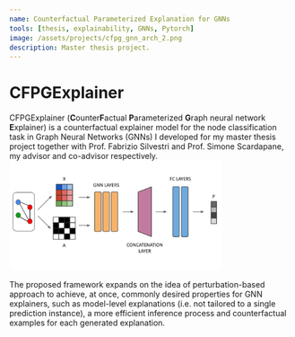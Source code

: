 ```yaml
---
name: Counterfactual Parameterized Explanation for GNNs 
tools: [thesis, explainability, GNNs, Pytorch]
image: /assets/projects/cfpg_gnn_arch_2.png
description: Master thesis project.
---
```


# CFPGExplainer
CFPGExplainer (**C**ounter**F**actual **P**arameterized **G**raph neural network **E**xplainer) is a counterfactual explainer model for the node classification task in Graph Neural Networks (GNNs) I developed for my master thesis project together with Prof. Fabrizio Silvestri and Prof. Simone Scardapane, my advisor and co-advisor respectively. 
<img src="/assets/projects/cfpg_gnn_arch_2.png" alt="cfpg_pic" width="75%" desc="architecture"/>
<!--<img src="/assets/projects/pertBased_expl_arch.png" alt="cfpg_pic" width="50%"/>-->

The proposed framework expands on the idea of perturbation-based approach to achieve, at once, commonly desired properties for GNN explainers, such as model-level explanations (i.e. not tailored to a single prediction instance), a more efficient inference process and counterfactual examples for each generated explanation.

<!--P.S.: This was my Master's final project, go [here](/assets/dalessandro_master_thesis.pdf) go the full thesis.-->

<!--
<div style="text-align: center;">
    <a class="btn btn-outline-primary mt-1" href="/assets/dalessandro_master_thesis.pdf">full text</a>
</div>

(e.g. [1],[2])
- [1] Ying, R., Bourgeois, D., You, J., Zitnik, M., & Leskovec, J. (2019). Gnnexplainer: Generating explanations for graph neural networks. [[arxiv](https://arxiv.org/abs/1903.03894)]
- [2] Lucic, A., ter Hoeve, M., Tolomei, G., de Rijke, M., & Silvestri, F. (2022). Cf-gnnexplainer: Counterfactual explanations for graph neural networks. [[arxiv](https://arxiv.org/abs/2102.03322)]
-->